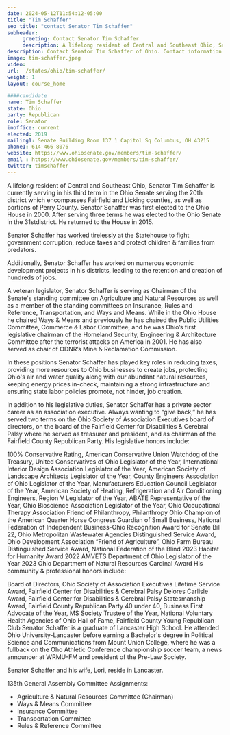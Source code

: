 ```yaml
---
date: 2024-05-12T11:54:12-05:00
title: "Tim Schaffer"
seo_title: "contact Senator Tim Schaffer"
subheader:
     greeting: Contact Senator Tim Schaffer
     description: A lifelong resident of Central and Southeast Ohio, Senator Tim Schaffer is currently serving in his third term in the Ohio Senate serving the 20th district which encompasses Fairfield and Licking counties, as well as portions of Perry County.
description: Contact Senator Tim Schaffer of Ohio. Contact information for Tim Schaffer includes email address, phone number, and mailing address.
image: tim-schaffer.jpeg
video:
url:  /states/ohio/tim-schaffer/
weight: 1
layout: course_home

####candidate
name: Tim Schaffer
state: Ohio
party: Republican
role: Senator
inoffice: current
elected: 2019
mailing1: Senate Building Room 137 1 Capitol Sq Columbus, OH 43215
phone1: 614-466-8076
website: https://www.ohiosenate.gov/members/tim-schaffer/
email : https://www.ohiosenate.gov/members/tim-schaffer/
twitter: timschaffer
---
```


A lifelong resident of Central and Southeast Ohio, Senator Tim Schaffer is currently serving in his third term in the Ohio Senate serving the 20th district which encompasses Fairfield and Licking counties, as well as portions of Perry County.  Senator Schaffer was first elected to the Ohio House in 2000.  After serving three terms he was elected to the Ohio Senate in the 31stdistrict.  He returned to the House in 2015.

Senator Schaffer has worked tirelessly at the Statehouse to fight government corruption, reduce taxes and protect children & families from predators.

Additionally, Senator Schaffer has worked on numerous economic development projects in his districts, leading to the retention and creation of hundreds of jobs.

A veteran legislator, Senator Schaffer is serving as Chairman of the Senate's standing committee on Agriculture and Natural Resources as well as a member of the standing committees on Insurance, Rules and Reference, Transportation, and Ways and Means. While in the Ohio House he chaired Ways & Means and previously he has chaired the Public Utilities Committee, Commerce & Labor Committee, and he was Ohio’s first legislative chairman of the Homeland Security, Engineering & Architecture Committee after the terrorist attacks on America in 2001. He has also served as chair of ODNR’s Mine & Reclamation Commission.

In these positions Senator Schaffer has played key roles in reducing taxes, providing more resources to Ohio businesses to create jobs, protecting Ohio's air and water quality along with our abundant natural resources, keeping energy prices in-check, maintaining a strong infrastructure and ensuring state labor policies promote, not hinder, job creation.

In addition to his legislative duties, Senator Schaffer has a private sector career as an association executive.  Always wanting to “give back,” he has served two terms on the Ohio Society of Association Executives board of directors, on the board of the Fairfield Center for Disabilities & Cerebral Palsy where he served as treasurer and president, and as chairman of the Fairfield County Republican Party. His legislative honors include:

100% Conservative Rating, American Conservative Union
Watchdog of the Treasury, United Conservatives of Ohio
Legislator of the Year, International Interior Design Association
Legislator of the Year, American Society of Landscape Architects
Legislator of the Year, County Engineers Association of Ohio
Legislator of the Year, Manufacturers Education Council
Legislator of the Year, American Society of Heating, Refrigeration and Air Conditioning Engineers, Region V
Legislator of the Year, ABATE
Representative of the Year, Ohio Bioscience Association
Legislator of the Year, Ohio Occupational Therapy Association
Friend of Philanthropy, Philanthropy Ohio
Champion of the American Quarter Horse Congress
Guardian of Small Business, National Federation of Independent Business-Ohio
Recognition Award for Senate Bill 22, Ohio Metropolitan Wastewater Agencies
Distinguished Service Award, Ohio Development Association
“Friend of Agriculture”, Ohio Farm Bureau
Distinguished Service Award, National Federation of the Blind
2023 Habitat for Humanity Award
2022 AMVETS Department of Ohio Legislator of the Year
2023 Ohio Department of Natural Resources Cardinal Award
His community & professional honors include:

Board of Directors, Ohio Society of Association Executives
Lifetime Service Award, Fairfield Center for Disabilities & Cerebral Palsy
Delores Carlisle Award, Fairfield Center for Disabilities & Cerebral Palsy
Statesmanship Award, Fairfield County Republican Party
40 under 40, Business First
Advocate of the Year, MS Society
Trustee of the Year, National Voluntary Health Agencies of Ohio
Hall of Fame, Fairfield County Young Republican Club
Senator Schaffer is a graduate of Lancaster High School. He attended Ohio University-Lancaster before earning a Bachelor's degree in Political Science and Communications from Mount Union College, where he was a fullback on the Oho Athletic Conference championship soccer team, a news announcer at WRMU-FM and president of the Pre-Law Society.

Senator Schaffer and his wife, Lori, reside in Lancaster.

135th General Assembly Committee Assignments:
- Agriculture & Natural Resources Committee (Chairman)
- Ways & Means Committee
- Insurance Committee
- Transportation Committee
- Rules & Reference Committee
